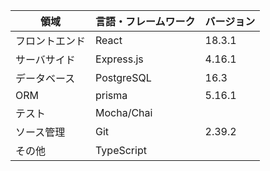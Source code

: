 | 領域           | 言語・フレームワーク | バージョン |
| -------------- | -------------------- | ---------- |
| フロントエンド | React                | 18.3.1     |
| サーバサイド   | Express.js           | 4.16.1     |
| データベース   | PostgreSQL           | 16.3       |
| ORM            | prisma               | 5.16.1     |
| テスト         | Mocha/Chai           |            |
| ソース管理     | Git                  | 2.39.2     |
| その他         | TypeScript           |            |
